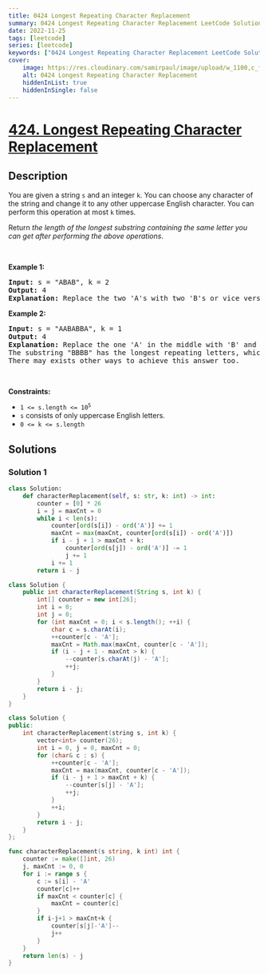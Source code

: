 ```yaml
---
title: 0424 Longest Repeating Character Replacement
summary: 0424 Longest Repeating Character Replacement LeetCode Solution Explained
date: 2022-11-25
tags: [leetcode]
series: [leetcode]
keywords: ["0424 Longest Repeating Character Replacement LeetCode Solution Explained in all languages", "0424 Longest Repeating Character Replacement", "LeetCode", "leetcode solution in Python3 C++ Java Go PHP Ruby Swift TypeScript Rust C# JavaScript C", "GeeksforGeeks", "InterviewBit", "Coding Ninjas", "HackerRank", "HackerEarth", "CodeChef", "TopCoder", "AlgoExpert", "freeCodeCamp", "Codeforces", "GitHub", "AtCoder", "Samir Paul"]
cover:
    image: https://res.cloudinary.com/samirpaul/image/upload/w_1100,c_fit,co_rgb:FFFFFF,l_text:Arial_75_bold:0424 Longest Repeating Character Replacement - Solution Explained/problem-solving.webp
    alt: 0424 Longest Repeating Character Replacement
    hiddenInList: true
    hiddenInSingle: false
---
```



# [424. Longest Repeating Character Replacement](https://leetcode.com/problems/longest-repeating-character-replacement)


## Description

<p>You are given a string <code>s</code> and an integer <code>k</code>. You can choose any character of the string and change it to any other uppercase English character. You can perform this operation at most <code>k</code> times.</p>

<p>Return <em>the length of the longest substring containing the same letter you can get after performing the above operations</em>.</p>

<p>&nbsp;</p>
<p><strong class="example">Example 1:</strong></p>

<pre>
<strong>Input:</strong> s = &quot;ABAB&quot;, k = 2
<strong>Output:</strong> 4
<strong>Explanation:</strong> Replace the two &#39;A&#39;s with two &#39;B&#39;s or vice versa.
</pre>

<p><strong class="example">Example 2:</strong></p>

<pre>
<strong>Input:</strong> s = &quot;AABABBA&quot;, k = 1
<strong>Output:</strong> 4
<strong>Explanation:</strong> Replace the one &#39;A&#39; in the middle with &#39;B&#39; and form &quot;AABBBBA&quot;.
The substring &quot;BBBB&quot; has the longest repeating letters, which is 4.
There may exists other ways to achieve this answer too.</pre>

<p>&nbsp;</p>
<p><strong>Constraints:</strong></p>

<ul>
	<li><code>1 &lt;= s.length &lt;= 10<sup>5</sup></code></li>
	<li><code>s</code> consists of only uppercase English letters.</li>
	<li><code>0 &lt;= k &lt;= s.length</code></li>
</ul>

## Solutions

### Solution 1

<!-- tabs:start -->

```python
class Solution:
    def characterReplacement(self, s: str, k: int) -> int:
        counter = [0] * 26
        i = j = maxCnt = 0
        while i < len(s):
            counter[ord(s[i]) - ord('A')] += 1
            maxCnt = max(maxCnt, counter[ord(s[i]) - ord('A')])
            if i - j + 1 > maxCnt + k:
                counter[ord(s[j]) - ord('A')] -= 1
                j += 1
            i += 1
        return i - j
```

```java
class Solution {
    public int characterReplacement(String s, int k) {
        int[] counter = new int[26];
        int i = 0;
        int j = 0;
        for (int maxCnt = 0; i < s.length(); ++i) {
            char c = s.charAt(i);
            ++counter[c - 'A'];
            maxCnt = Math.max(maxCnt, counter[c - 'A']);
            if (i - j + 1 - maxCnt > k) {
                --counter[s.charAt(j) - 'A'];
                ++j;
            }
        }
        return i - j;
    }
}
```

```cpp
class Solution {
public:
    int characterReplacement(string s, int k) {
        vector<int> counter(26);
        int i = 0, j = 0, maxCnt = 0;
        for (char& c : s) {
            ++counter[c - 'A'];
            maxCnt = max(maxCnt, counter[c - 'A']);
            if (i - j + 1 > maxCnt + k) {
                --counter[s[j] - 'A'];
                ++j;
            }
            ++i;
        }
        return i - j;
    }
};
```

```go
func characterReplacement(s string, k int) int {
	counter := make([]int, 26)
	j, maxCnt := 0, 0
	for i := range s {
		c := s[i] - 'A'
		counter[c]++
		if maxCnt < counter[c] {
			maxCnt = counter[c]
		}
		if i-j+1 > maxCnt+k {
			counter[s[j]-'A']--
			j++
		}
	}
	return len(s) - j
}
```

<!-- tabs:end -->

<!-- end -->

